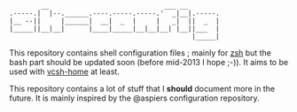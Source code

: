             __                             ___ __        
    .-----.|  |--.______.----.-----.-----.'  _|__|.-----.
    |__ --||     |______|  __|  _  |     |   _|  ||  _  |
    |_____||__|__|      |____|_____|__|__|__| |__||___  |
                                                  |_____|

This repository contains shell configuration files ; mainly for [zsh][] but
the bash part should be updated soon (before mid-2013 I hope ;-)). It aims to
be used with [vcsh-home][] at least.

This repository contains a lot of stuff that I __should__ document more in the
future. It is mainly inspired by the @aspiers configuration repository.

[zsh]: http://www.zsh.org
[vcsh-home]: https://github.com/vdemeester/vcsh-home
